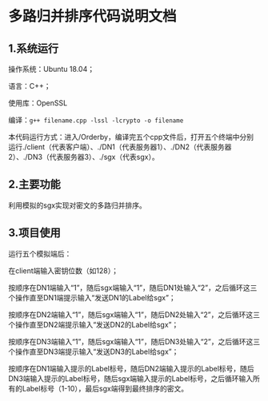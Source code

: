 # 多路归并排序代码说明文档

## 1.系统运行

操作系统：Ubuntu 18.04；

语言：C++；

使用库：OpenSSL

编译：`g++ filename.cpp -lssl -lcrypto -o filename`

本代码运行方式：进入/Orderby，编译完五个cpp文件后，打开五个终端中分别运行./client（代表客户端）、./DN1（代表服务器1）、./DN2（代表服务器2）、./DN3（代表服务器3）、./sgx（代表sgx）。

## 2.主要功能

利用模拟的sgx实现对密文的多路归并排序。

## 3.项目使用

运行五个模拟端后：

在client端输入密钥位数（如128）；

按顺序在DN1端输入“1”，随后sgx端输入“1”，随后DN1处输入“2”，之后循环这三个操作直至DN1端提示输入“发送DN1的Label给sgx”；

按顺序在DN2端输入“1”，随后sgx端输入“1”，随后DN2处输入“2”，之后循环这三个操作直至DN2端提示输入“发送DN2的Label给sgx”；

按顺序在DN3端输入“1”，随后sgx端输入“1”，随后DN3处输入“2”，之后循环这三个操作直至DN3端提示输入“发送DN3的Label给sgx”；

按顺序在DN1端输入提示的Label标号，随后DN2端输入提示的Label标号，随后DN3端输入提示的Label标号，随后sgx端输入提示的Label标号，之后循环输入所有的Label标号（1-10），最后sgx端得到最终排序的密文。